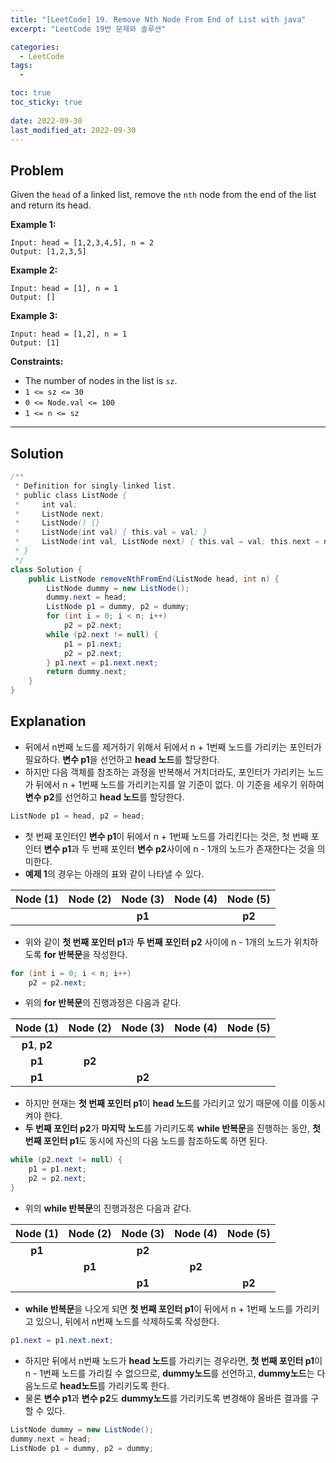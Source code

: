 ```yaml
---
title: "[LeetCode] 19. Remove Nth Node From End of List with java"
excerpt: "LeetCode 19번 문제와 솔루션"

categories:
  - LeetCode
tags:
  - 

toc: true
toc_sticky: true
 
date: 2022-09-30
last_modified_at: 2022-09-30
---
```

## **Problem**
Given the `head` of a linked list, remove the `nth` node from the end of the list and return its head.

**Example 1:**
```
Input: head = [1,2,3,4,5], n = 2
Output: [1,2,3,5]
```
**Example 2:**
```
Input: head = [1], n = 1
Output: []
```
**Example 3:**
```
Input: head = [1,2], n = 1
Output: [1]
```
**Constraints:**
- The number of nodes in the list is `sz`.
- `1 <= sz <= 30`
- `0 <= Node.val <= 100`
- `1 <= n <= sz`

---
## **Solution**
```java
/**
 * Definition for singly-linked list.
 * public class ListNode {
 *     int val;
 *     ListNode next;
 *     ListNode() {}
 *     ListNode(int val) { this.val = val; }
 *     ListNode(int val, ListNode next) { this.val = val; this.next = next; }
 * }
 */
class Solution {
    public ListNode removeNthFromEnd(ListNode head, int n) {
        ListNode dummy = new ListNode();
        dummy.next = head;
        ListNode p1 = dummy, p2 = dummy;
        for (int i = 0; i < n; i++)
            p2 = p2.next;
        while (p2.next != null) {
            p1 = p1.next;
            p2 = p2.next;
        } p1.next = p1.next.next;
        return dummy.next;
    }
}
```
## **Explanation**
- 뒤에서 n번째 노드를 제거하기 위해서 뒤에서 n + 1번째 노드를 가리키는 포인터가 필요하다. **변수 p1**을 선언하고 **head 노드**를 할당한다.
- 하지만 다음 객체를 참조하는 과정을 반복해서 거치더라도, 포인터가 가리키는 노드가 뒤에서 n + 1번째 노드를 가리키는지를 알 기준이 없다. 이 기준을 세우기 위하여 **변수 p2**를 선언하고 **head 노드**를 할당한다.
```java
ListNode p1 = head, p2 = head;
```
- 첫 번째 포인터인 **변수 p1**이 뒤에서 n + 1번째 노드를 가리킨다는 것은, 첫 번째 포인터 **변수 p1**과 두 번째 포인터 **변수 p2**사이에 n - 1개의 노드가 존재한다는 것을 의미한다.
- **예제 1**의 경우는 아래의 표와 같이 나타낼 수 있다.

|Node (1)|Node (2)|Node (3)|Node (4)|Node (5)|
|:---:|:---:|:---:|:---:|:---:|
|||**p1**||**p2**|

- 위와 같이 **첫 번째 포인터 p1**과 **두 번째 포인터 p2** 사이에 n - 1개의 노드가 위치하도록 **for 반복문**을 작성한다.
```java
for (int i = 0; i < n; i++)
    p2 = p2.next;
```
- 위의 **for 반복문**의 진행과정은 다음과 같다.

|Node (1)|Node (2)|Node (3)|Node (4)|Node (5)|
|:---:|:---:|:---:|:---:|:---:|
|**p1**, **p2**|||||
|**p1**|**p2**||||
|**p1**||**p2**|||

- 하지만 현재는 **첫 번째 포인터 p1**이 **head 노드**를 가리키고 있기 때문에 이를 이동시켜야 한다.
- **두 번째 포인터 p2**가 **마지막 노드**를 가리키도록 **while 반복문**을 진행하는 동안,  **첫 번째 포인터 p1**도 동시에 자신의 다음 노드를 참조하도록 하면 된다.
```java
while (p2.next != null) {
    p1 = p1.next;
    p2 = p2.next;
}
```
- 위의 **while 반복문**의 진행과정은 다음과 같다.

|Node (1)|Node (2)|Node (3)|Node (4)|Node (5)|
|:---:|:---:|:---:|:---:|:---:|
|**p1**||**p2**|||
||**p1**||**p2**||
|||**p1**||**p2**|

- **while 반복문**을 나오게 되면 **첫 번째 포인터 p1**이 뒤에서 n + 1번째 노드를 가리키고 있으니, 뒤에서 n번째 노드를 삭제하도록 작성한다.
```java
p1.next = p1.next.next;
```
- 하지만 뒤에서 n번째 노드가 **head 노드**를 가리키는 경우라면, **첫 번째 포인터 p1**이 n - 1번째 노드를 가리킬 수 없으므로, **dummy노드**를 선언하고, **dummy노드**는 다음노드로 **head노드**를 가리키도록 한다.
- 물론 **변수 p1**과 **변수 p2**도 **dummy노드**를 가리키도록 변경해야 올바른 결과를 구할 수 있다.
```java
ListNode dummy = new ListNode();
dummy.next = head;
ListNode p1 = dummy, p2 = dummy;
```